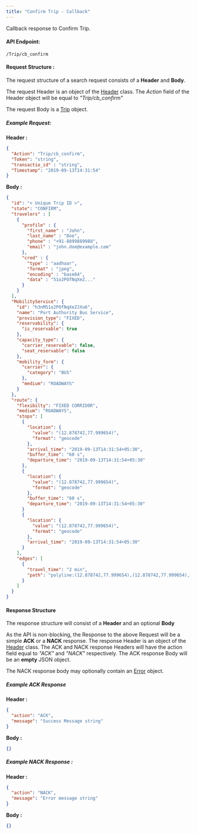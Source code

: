 ```yaml
---
title: "Confirm Trip - Callback"
---
```


Callback response to Confirm Trip.

#### API Endpoint:

    /Trip/cb_confirm

#### Request Structure :

The request structure of a search request consists of a **Header** and **Body**.

The request Header is an object of the [Header](/Resources/Header) class. The *Action* field of the Header object will be equal to *"Trip/cb_confirm"*

The request Body is a [Trip](/Resources/Trip) object.

##### Example Request:

**Header :**

```json
{
  "Action": "Trip/cb_confirm",
  "Token": "string",
  "transactio_id" : "string",
  "Timestamp": "2019-09-13T14:31:54"
}
```
**Body :**

```json
{
  "id": "< Unique Trip ID >",
  "state": "CONFIRM",
  "travelers" : [
    {
      "profile" : {
        "first_name" : "John",
        "last_name" : "Doe",
        "phone" : "+91-8899889988",
        "email" : "john.doe@example.com"
      },
      "cred" : {
        "type" : "aadhaar",
        "format" : "jpeg",
        "encoding" : "base64",
        "data" : "51o2POfNqXeZ..."
      }
    }
  ],
  "MobilityService": {
    "id": "h3nM51o2POfNqXeZJXu6",
    "name": "Port Authority Bus Service",
    "provision_type": "FIXED",
    "reservability": {
      "is_reservable": true
    },
    "capacity_type": {
      "carrier_reservable": false,
      "seat_reservable": false
    },
    "mobility_form": {
      "carrier": {
        "category": "BUS"
      },
      "medium": "ROADWAYS"
    }
  },
  "route": {
    "flexibilty": "FIXED CORRIDOR",
    "medium": "ROADWAYS",
    "stops": [
      {
        "location": {
          "value": "(12.878742,77.999654)",
          "format": "geocode"
        },
        "arrival_time": "2019-09-13T14:31:54+05:30",
        "buffer_time": "60 s",
        "departure_time": "2019-09-13T14:31:54+05:30"
      },
      {
        "location": {
          "value": "(12.878742,77.999654)",
          "format": "geocode"
        },
        "buffer_time": "60 s",
        "departure_time": "2019-09-13T14:31:54+05:30"
      }
      {
        "location": {
          "value": "(12.878742,77.999654)",
          "format": "geocode"
        },
        "arrival_time": "2019-09-13T14:31:54+05:30"
      }
    ],
    "edges": [
      {
        "travel_time": "2 min",
        "path": "polyline:(12.878742,77.999654),(12.878742,77.999654),(12.878742,77.999654)"
      }
    ]
  }
}
```

#### Response Structure

The response structure will consist of a **Header** and an optional **Body**

As the API is non-blocking, the Response to the above Request will be a simple **ACK** or a **NACK** response. The response Header is an object of the [Header](/Resources/Header) class. The ACK and NACK response Headers will have the action field equal to *"ACK"* and *"NACK"* respectively. The ACK response Body will be an **empty** JSON object.

The NACK response body may optionally contain an [Error](/Resources/Error) object.

##### Example ACK Response

**Header :**

```json
{
  "action": "ACK",
  "message": "Success Message string"
}
```

**Body :**
``` json
{}
```
##### Example NACK Response :

**Header :**
```json
{
  "action": "NACK",
  "message": "Error message string"
}
```
**Body :**
```json
{}
```
